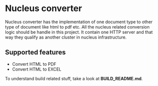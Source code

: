 
Nucleus converter
==================

 Nucleus converter has the implementation of one document type to other type of document like html to pdf etc. All the nucleus related conversion logic should be handle in this project. It contain one HTTP server and that way they qualify as another cluster in nucleus infrastructure.
 
Supported features
----------------

  - Convert HTML to PDF
  - Convert HTML to EXCEL
  

To understand build related stuff, take a look at **BUILD_README.md**.





